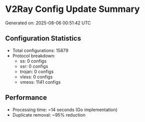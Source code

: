 # V2Ray Config Update Summary
Generated on: 2025-08-06 00:51:42 UTC

## Configuration Statistics
- Total configurations: 15879
- Protocol breakdown:
  - ss: 0 configs
  - ssr: 0 configs
  - trojan: 0 configs
  - vless: 0 configs
  - vmess: 1141 configs

## Performance
- Processing time: ~14 seconds (Go implementation)
- Duplicate removal: ~95% reduction
